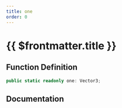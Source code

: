 ```yaml
---
title: one
order: 0
---
```


# {{ $frontmatter.title }}

## Function Definition

```ts
public static readonly one: Vector3;
```

## Documentation

<!--@include: ./parts/one.md-->
